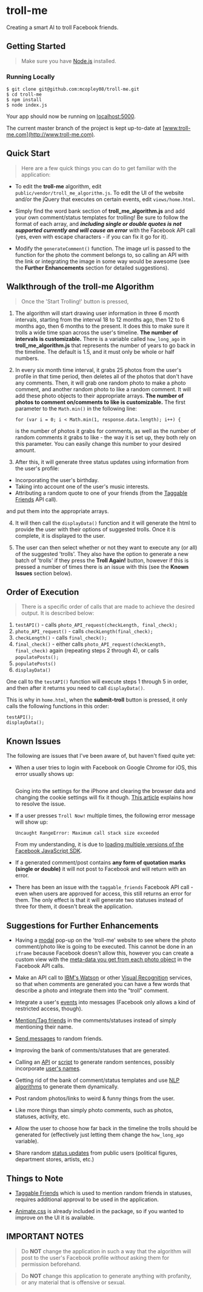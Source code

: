 # troll-me

Creating a smart AI to troll Facebook friends.

## Getting Started

> Make sure you have [Node.js](http://nodejs.org/) installed.

### Running Locally

```
$ git clone git@github.com:mcopley08/troll-me.git
$ cd troll-me
$ npm install
$ node index.js
```

Your app should now be running on [localhost:5000](http://localhost:5000/).

The current master branch of the project is kept up-to-date at [www.troll-me.com](http://www.troll-me.com).

## Quick Start

> Here are a few quick things you can do to get familiar with the application:

- To edit the **troll-me** algorithm, edit ```public/vendor/troll_me_algorithm.js```. To edit the UI of the website and/or the jQuery that executes on certain events, edit ```views/home.html```.

- Simply find the word bank section of **troll_me_algorithm.js** and add your own comment/status templates for trolling! Be sure to follow the format of each array, and **_including single or double quotes is not supported currently and will cause an error_** with the Facebook API call (yes, even with escape characters - if you can fix it go for it).

- Modify the ```generateComment()``` function. The image url is passed to the function for the photo the comment belongs to, so calling an API with the link or integrating the image in some way would be awesome (see the **Further Enhancements** section for detailed suggestions).

## Walkthrough of the **troll-me** Algorithm

> Once the 'Start Trolling!' button is pressed,

1. The algorithm will start drawing user information in three 6 month intervals, starting from the interval 18 to 12 months ago, then 12 to 6 months ago, then 6 months to the present. It does this to make sure it trolls a wide time span across the user's timeline. **The number of intervals is customizable.** There is a variable called ```how_long_ago``` in **troll_me_algorithm.js** that represents the number of years to go back in the timeline. The default is 1.5, and it must only be whole or half numbers.

2. In every six month time interval, it grabs 25 photos from the user's profile in that time period, then deletes all of the photos that don't have any comments. Then, it will grab one random photo to make a photo comment, and another random photo to like a random comment. It will add these photo objects to their appropriate arrays. **The number of photos to comment on/comments to like is customizable.** The first parameter to the ```Math.min()``` in the following line:
	```
	for (var i = 0; i < Math.min(1, response.data.length); i++) {
	```
	is the number of photos it grabs for comments, as well as the number of random comments it grabs to like - the way it is set up, they both rely on this parameter. You can easily change this number to your desired amount. 

3. After this, it will generate three status updates using information from the user's profile:  
  + Incorporating the user's birthday.  
  + Taking into account one of the user's music interests.  
  + Attributing a random quote to one of your friends (from the [Taggable Friends](https://developers.facebook.com/docs/graph-api/reference/v2.2/user/taggable_friends) API call).  

  and put them into the appropriate arrays.

4. It will then call the ```displayData()``` function and it will generate the html to provide the user with their options of suggested trolls. Once it is complete, it is displayed to the user.

5. The user can then select whether or not they want to execute any (or all) of the suggested 'trolls'. They also have the option to generate a new batch of 'trolls' if they press the **Troll Again!** button, however if this is pressed a number of times there is an issue with this (see the **Known Issues** section below).

## Order of Execution

> There is a specific order of calls that are made to achieve the desired output. It is described below:

1. ```testAPI()``` - calls ```photo_API_request(checkLength, final_check);```
2. ```photo_API_request()``` - calls ```checkLength(final_check);```
3. ```checkLength()``` - calls ```final_check();```
4. ```final_check()``` - either calls ```photo_API_request(checkLength, final_check)``` again (repeating steps 2 through 4), or calls ```populatePosts();```
5. ```populatePosts()```
6. ```displayData()```

One call to the ```testAPI()``` function will execute steps 1 through 5 in order, and then after it returns you need to call ```displayData()```.

This is why in ```home.html```, when the **submit-troll** button is pressed, it only calls the following functions in this order:
```
testAPI();
displayData();
```

## Known Issues

The following are issues that I've been aware of, but haven't fixed quite yet:

- When a user tries to login with Facebook on Google Chrome for iOS, this error usually shows up:
	```
	```
	Going into the settings for the iPhone and clearing the browser data and changing the cookie settings will fix it though. [This article](https://discussions.apple.com/thread/4621606?start=0&tstart=0) explains how to resolve the issue.

- If a user presses ```Troll Now!``` multiple times, the following error message will show up:
	```
	Uncaught RangeError: Maximum call stack size exceeded
	```
	From my understanding, it is due to [loading multiple versions of the Facebook JavaScript SDK](http://neverblog.net/facebook-javascript-sdk-uncaught-rangeerror-maximum-call-stack-size-exceeded-error/).

- If a generated comment/post contains **any form of quotation marks (single or double)** it will not post to Facebook and will return with an error.

- There has been an issue with the ```taggable_friends``` Facebook API call - even when users are approved for access, this still returns an error for them. The only effect is that it will generate two statuses instead of three for them, it doesn't break the application.

## Suggestions for Further Enhancements

- Having a [modal](http://foundation.zurb.com/docs/components/reveal.html) pop-up on the 'troll-me' website to see where the photo comment/photo like is going to be executed. This cannot be done in an ```iframe``` because Facebook doesn't allow this, however you can create a custom view with the [meta-data you get from each photo object](https://developers.facebook.com/docs/graph-api/reference/v2.2/photo) in the Facebook API calls.

- Make an API call to [IBM's Watson](http://www.ibm.com/smarterplanet/us/en/ibmwatson/developercloud/services-catalog.html) or other [Visual Recognition](http://blog.mashape.com/list-of-14-image-recognition-apis/) services, so that when comments are generated you can have a few words that describe a photo and integrate them into the "troll" comment.

- Integrate a user's [events](https://developers.facebook.com/docs/graph-api/reference/v2.2/event) into messages (Facebook only allows a kind of restricted access, though).

- [Mention/Tag friends](https://developers.facebook.com/docs/opengraph/using-actions/v2.2#mentions) in the comments/statuses instead of simply mentioning their name.

- [Send messages](https://developers.facebook.com/docs/sharing/reference/send-dialog) to random friends.

- Improving the bank of comments/statuses that are generated.

- Calling an [API](http://iheartquotes.com/api) or [script](http://www.htmlgoodies.com/JSBook/sentence.html) to generate random sentences, possibly incorporate [user's names](http://www.icndb.com/api/).

- Getting rid of the bank of comment/status templates and use [NLP algorithms](http://blog.mashape.com/list-of-25-natural-language-processing-apis/) to generate them dynamically.

- Post random photos/links to weird & funny things from the user.

- Like more things than simply photo comments, such as photos, statuses, activity, etc.

- Allow the user to choose how far back in the timeline the trolls should be generated for (effectively just letting them change the ```how_long_ago``` variable).

- Share random [status updates](https://developers.facebook.com/docs/graph-api/reference/v2.2/status) from public users (political figures, department stores, artists, etc.)

## Things to Note

- [Taggable Friends](https://developers.facebook.com/docs/graph-api/reference/v2.2/user/taggable_friends) which is used to mention random friends in statuses, requires additional approval to be used in the application.

- [Animate.css](http://daneden.github.io/animate.css/) is already included in the package, so if you wanted to improve on the UI it is available.

## IMPORTANT NOTES
> Do **NOT** change the application in such a way that the algorithm will post to the user's Facebook profile _without_ asking them for permission beforehand.  

> Do **NOT** change this application to generate anything with profanity, or any material that is offensive or sexual.

